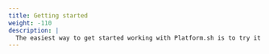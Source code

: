 ```yaml
---
title: Getting started
weight: -110
description: |
  The easiest way to get started working with Platform.sh is to try it out yourself. Open up a free trial account and explore the Getting Started guides below.
---
```

